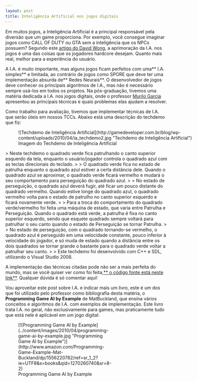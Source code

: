 ```yaml
---
layout: post
title: Inteligência Artificial nos jogos digitais
---
```


Em muitos jogos, a Inteligência Artificial é a principal responsável pela diversão que um game proporciona. Por exemplo, você consegue imaginar jogos como CALL OF DUTY ou GTA sem a inteligência que os NPCs possuem? Segundo este [artigo do David Wong](http://www.cracked.com/article_15748_gamers-manifesto.html "Gamer Manifesto"), a aprimoração da I.A. nos jogos é uma das coisas que os jogadores hardcore desejam. Quanto mais real, melhor para a experiência do usuário.

A I.A. é muito importante, mas alguns jogos ficam perfeitos com uma** I.A. simples** e limitada, ao contrário de jogos como SPORE que deve ter uma implementação absurda de** Redes Neurais**. O desenvolvedor de jogos deve conhecer os principais algoritmos de I.A., mas não é necessário sempre usá-los em todos os projetos. Na pós-graduação, tivemos uma matéria dedicada a I.A. nos jogos digitais, onde o professor [Murilo Garcia](http://www.murilogarcia.com.br "Murilo Garcia") apresentou as principais técnicas e quais problemas elas ajudam a resolver.

Como trabalho para avaliação, tivemos que implementar técnicas de I.A. que serão úteis em nossos TCCs. Abaixo está uma descrição do techdemo que fiz:

<figure class="wp-caption aligncenter" id="attachment_484" style="width: 550px">![Techdemo de Inteligência Artificial](http://gamedeveloper.com.br/blog/wp-content/uploads/2010/04/ia_techdemo2.jpg "Techdemo de Inteligência Artificial")<figcaption class="wp-caption-text">Imagem do Techdemo de Inteligência Artificial</figcaption></figure>> Neste techdemo o quadrado verde fica patrulhando o canto superior esquerdo da tela, enquanto o usuário/jogador controla o quadrado azul com as teclas direcionais do teclado.
>
> O quadrado verde fica no estado de patrulha enquanto o quadrado azul estiver a certa distância dele. Quando o quadrado azul se aproximar, o quadrado verde ficará vermelho e mudará o seu comportamento para perseguição do quadrado azul.
>
> No estado de perseguição, o quadrado azul deverá fugir, até ficar um pouco distante do quadrado vermelho. Quando estive longe do quadrado azul, o quadrado vermelho volta para o estado de patrulho no canto superior esquerdo e ficará novamente verde.
>
> Para a troca do comportamento do quadrado verde/vermelho foi feita uma máquina de estado, que varia entre Patrulha e Perseguição. Quando o quadrado está verde, a patrulha é fixa no canto superior esquerdo, sendo que esquete quadrado sempre voltará para patrulhar o seu canto quando o estado de Perseguição se tornar Patrulha.
>
> No estado de perseguição, com o quadrado tornando-se vermelho, o quadrado azul é perseguido em uma velocidade constante, pouco inferior à velocidade do jogador, e só muda de estado quando a distância entre os dois quadrados se tornar grande o bastante para o quadrado verde voltar a patrulhar seu canto.
>
> Este techdemo foi desenvolvido com C++ e SDL, utilizando o Visual Studio 2008.

A implementação das técnicas citadas pode não ser a mais perfeita do mundo, mas se você quiser ver como foi feita,[** o código fonte está neste link**](http://pastie.org/901265 "Código Fonte"). Qualquer dúvida é só comentar aqui!

Vou aproveitar este post sobre I.A. e indicar mais um livro, este é um dos que foi utilizado pelo professor como bibliografia desta matéria, o **Programming Game AI by Example** de MatBuckland, que ensina vários conceitos e algoritmos de I.A. com exemplos de implementação. Este livro trata I.A. no geral, não exclusivamente para games, mas praticamente tudo que está nele é aplicável em um jogo digital:

<figure class="wp-caption aligncenter" id="attachment_487" style="width: 298px">[![Programming Game AI by Example](../content/images/2010/04/programming-game-ai-by-example.jpg "Programming Game AI by Example")](http://www.amazon.com/Programming-Game-Example-Mat-Buckland/dp/1556220782/ref=sr_1_2?ie=UTF8&s=books&qid=1270260740&sr=8-2)<figcaption class="wp-caption-text">Programming Game AI by Example</figcaption></figure>
